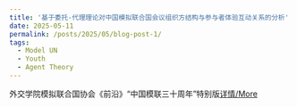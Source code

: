```yaml
---
title: '基于委托-代理理论对中国模拟联合国会议组织方结构与参与者体验互动关系的分析'
date: 2025-05-11
permalink: /posts/2025/05/blog-post-1/
tags:
  - Model UN
  - Youth
  - Agent Theory
---
```


外交学院模拟联合国协会《前沿》“中国模联三十周年”特别版[详情/More](https://mp.weixin.qq.com/s/wnuwtETguSa_Z92w4pnQqA)
